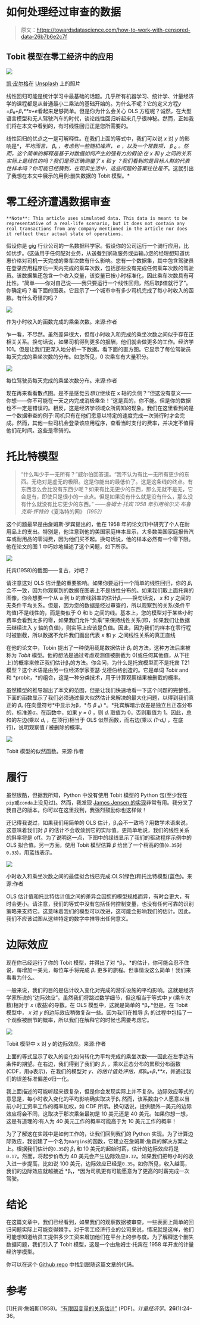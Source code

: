 # 如何处理经过审查的数据

> 原文：<https://towardsdatascience.com/how-to-work-with-censored-data-26b7b6e2c7f>

## Tobit 模型在零工经济中的应用

![](img/217ebd58842f29db04a465d5b2efaa15.png)

[凯·皮尔格](https://unsplash.com/@kaip?utm_source=medium&utm_medium=referral)在 [Unsplash](https://unsplash.com?utm_source=medium&utm_medium=referral) 上的照片

线性回归可能是统计学习中最基础的话题。几乎所有机器学习、统计学、计量经济学的课程都是从普通最小二乘法的基础开始的。为什么不呢？它的定义方程*y =β*₀+*β₁**x+e*看起来足够简单。但是你为什么会关心 OLS 方程呢？诚然，在大型语言模型和无人驾驶汽车的时代，谈论线性回归听起来几乎很神秘。然而，正如我们将在本文中看到的，有时线性回归正是您所需要的。

线性回归的优点之一是可解释性。在我们上面的等式中，我们可以说 *x* 对 *y* 的影响是*，*平均而言， *β₁* ，考虑到一些随机噪声， *e* ，以及一个常数项， *β* ₀ *。然而，这个简单的解释是基于对数据如何产生的强有力的假设:在 *x* 和 *y* 之间的关系实际上是线性的吗？我们是否正确测量了 *x* 和 *y* ？我们看到的是目标人群的代表性样本吗？你可能已经猜到，在现实生活中，这些问题的答案往往是*不*。这就引出了我想在本文中展示的用例:删失数据的 Tobit 模型。*

# 零工经济遭遇数据审查

```
**Note**: This article uses simulated data. This data is meant to be representative of a real-life scenario, but it does not contain any real transactions from any company mentioned in the article nor does it reflect their actual state of operations.
```

假设你是 gig 行业公司的一名数据科学家。假设你的公司运行一个骑行应用，比如优步。(这适用于任何配对业务，从送餐到家政服务或运输。)您的经理想知道优惠价格对司机一天完成的乘车次数有什么影响。您有一个数据集，其中包含驾驶员在登录应用程序后一天内完成的乘车次数，包括那些没有完成任何乘车次数的驾驶员。该数据集还包含一个收入变量，该变量已按小时标准化，因此乘车次数具有可比性。“简单——你对自己说——我只要运行一个线性回归，然后取β值就行了”。你确定吗？看下面的图表。它显示了一个城市中有多少司机完成了每小时收入的函数。有什么奇怪的吗？

![](img/316894d69ee97cf360bb5f39913f31d9.png)

作为小时收入的函数完成的乘坐次数。来源:作者

乍一看，不尽然。虽然差异很大，但每小时收入和完成的乘坐次数之间似乎存在正相关关系。换句话说，如果司机得到更多的报酬，他们就会做更多的工作。经济学 101。但是让我们更深入地分析一下数据。看下面的直方图。它显示了每位驾驶员每天完成的乘坐次数的分布。如您所见，0 次乘车有大量积分。

![](img/c3a0f08beec9b92da309de350edda7c9.png)

每位驾驶员每天完成的乘坐次数分布。来源:作者

现在再来看看散点图。是不是感觉云*想让*继续在 x 轴的负侧？“但这没有意义——你想——你不可能在一天之内完成消极乘坐！”这是真的，你不能。但是你的数据也不一定是错误的。相反，这是经济学领域众所周知的现象。我们在这里看到的是一个数据审查的例子:司机只有在他们愿意以特定的速度完成一次骑行时才会完成。然而，其他一些司机会登录该应用程序，查看当时支付的费率，并决定不值得他们花时间。这些是零骑的。

# 托比特模型

> “什么叫少于一无所有？”威尔伯回答道。“我不认为有比一无所有更少的东西。无绝对是虚无的极限。这是你能出的最低价了。这是这条线的终点。有东西怎么会比没有东西少呢？如果有比无更少的东西，那么无就不是无，它会是有，即使只是很小的一点点。但是如果没有什么就是没有什么，那么没有什么就没有比它更少的东西。”
> ——*詹姆士·托宾 1958 年引用埃尔文·布鲁克斯·怀特的*《夏洛特的网》 *(1952)*

这个问题最早是由詹姆斯·罗宾提出的，他在 1958 年的论文[1]中研究了个人在耐用品上的支出。特别是，他注意到他的美国家庭样本显示，大多数美国家庭报告汽车或耐用品的零消费，因为他们买不起。换句话说，他的样本必然有一个零下限。他在论文的图 1 中巧妙地描述了这个问题，如下所示。

![](img/9416abce4201e6460612395ca4d029c2.png)

托宾(1958)的截图——复古，对吧？

请注意这对 OLS 估计量的重要影响。如果你要运行一个简单的线性回归，你的 *β₁* 会不一致，因为你观察到的数据在图表上不是线性分布的。如果我们取上面托宾的图像，你会想要一个从 a 到 b 的直线斜率的估计*β₁*——换句话说， *x* 和 *y* 之间的无条件平均关系。但是，因为您的数据是经过审查的，所以观察到的关系(条件平均值)不是线性的，而是类似于 O 和 b 之间的线。基本上，您的模型对于某些小时费率会看到太多的零，如果我们允许“负乘”来保持线性关系(即，如果我们让数据云继续进入 y 轴的负值)，则实际上应该是负值。因此，因为我们的样本在零行程时被删截，所以数据不允许我们画出代表 *x* 和 *y.* 之间线性关系的真正直线

在他的论文中，Tobin 提出了一种使用截尾数据估计 *β₁* 的方法，这种方法后来被称为 *Tobit* 模型。他的想法是通过考虑观测值被删截为 0(或任何其他值，从下往上)的概率来修正我们估计β₁的方法。你会问，为什么是托宾模型而不是托宾 T21 模型？这个术语是由另一位经济学家亚瑟·戈德伯格创造的。它是单词 *Tobit* and 和 *probit，*的组合，这是一种分类技术，用于计算观察结果被删截的概率。

虽然模型的推导超出了本文的范围，但是让我们快速地看一下这个问题的完整性。下面的函数显示了我们必须通过最大似然估计来解决的最大化问题，以得到我们真正的 *β₁* (在向量符号*中显示为β，*与 *β* ₀) *。*托宾解暗示误差是独立且正态分布的，标准差σ。在函数中，如果 *y = 0* ，则 *dᵢ* 取值为 0，否则取值为 1。因此，总和的左边(乘以 *dᵢ* ，在顶行)相当于 OLS 似然函数，而右边(乘以 *(1-dᵢ)* ，在底行)，说明观察值 *i* 被删除的概率。

![](img/1299e8111b1eb7fe97f263bf60915b47.png)

Tobit 模型的似然函数。来源:作者

# 履行

虽然很酷，但据我所知，Python 中没有使用 Tobit 模型的 Python 包(至少我在`pip`或`conda`上没见过)。然而，我发现 [James Jensen 的实现](https://github.com/jamesdj)非常有用。我分叉了我自己的版本，你可以在这里找到，我强烈鼓励你也这样做！

还记得我说过，如果我们用简单的 OLS 估计，β₁会不一致吗？用数学术语来说，这意味着我们对 *β* 的估计不会收敛到它的实际值。更简单地说，我们的线性关系的斜率将是 off。为了说明这一点，下图中的绿线显示了我们的驱动程序示例中的 OLS 拟合值。另一方面，使用 Tobit 模型估算 *β* 给出了一个稍高的值(`0.35`对`0.33`)，用蓝线表示。

![](img/0525654e64576c9593076d4d4e7be1d1.png)

小时收入和乘坐次数之间的最佳拟合线已完成:OLS(绿色)和托比特模型(蓝色)。来源:作者

OLS 估计值和托比特估计值之间的差异会因您的模型规格而异，有时会更大，有时会更小。请注意，我们的等式中没有包括任何控制变量，也没有任何可靠的识别策略来支持它。这意味着我们的模型可以改进，这可能会影响我们的估计。因此，我们不应该试图从这些特定的数字中推导出任何意义。

# 边际效应

现在你已经运行了你的 Tobit 模型，并得出了对 *β₁、*的估计，你可能会忍不住说，每增加一美元，每位车手将完成 *β₁* 更多的旅程。但事情没这么简单！我们来看看为什么。

一般来说，我们的目的是估计收入变化对完成的游乐设施的平均影响。这就是经济学家所说的“边际效应”。虽然我们将跳过数学细节，但这相当于等式中 *y* (乘车次数)相对于 *x* (收益)的导数。在 OLS 模型中，这就是简单的 *β₁.*但是，在 Tobit 模型中， *x* 对 *y* 的边际效应稍微复杂一些。因为我们在推导 *β₁* 的过程中包括了一个观察被删节的概率，所以我们在解释它的时候也需要考虑它。

![](img/f3d5c3d0e92976804aee1b6e160f9d86.png)

Tobit 模型中 x 对 y 的边际效应。来源:作者

上面的等式显示了收入的变化如何转化为平均完成的乘坐次数——因此在左手边有条件的期望。在右边，我们得到了我们的 *β₁* ，乘以正态分布的累积分布函数(CDF，用φ表示)，在我们的模型对 *y、*的估计值处评估，即*β*₀+*β₁**x*，并通过我们的误差标准偏差σ归一化。

我上面描述的可能听起来很复杂，但是你会发现实际上并不复杂。边际效应等式的意思是，每小时收入变化的平均影响确实取决于β₁.然而，该系数由个人愿意以当前小时工资率工作的概率加权，如 CDF 所示。换句话说，提供额外一美元的边际效应将会不同，这取决于那次乘坐最初是 10 美元还是 40 美元。如果你想一想，这是有道理的:有人为 40 美元工作的概率可能高于为 10 美元工作的概率！

为了了解这在实践中是如何工作的，让我们回到我们的 Python 实现。为了计算边际效应，我创建了一个名为`margins`的函数，它建立在詹姆斯·詹森的解决方案之上。根据我们估计的`0.35`的 *β₁* 和 10 美元的起始时薪，估计的边际效应将是`0.17`。然而，将起步价改为 40 美元会产生边际效应`0.32`。如果我们把每小时的收入进一步提高，比如说 100 美元，边际效应已经是`0.35`。如你所见，收入越高，我们的边际效应就越接近 *β₁，*因为司机更有可能愿意为了更高的时薪完成一次驾驶。

# 结论

在这篇文章中，我们已经看到，如果我们的观察数据被审查，一些表面上简单的回归问题实际上可能变得棘手。对于零工经济行业的公司来说，情况就是这样，他们可能想知道给员工提供多少工资来增加他们在平台上的参与度。为了解释这个删失数据问题，我们引入了 Tobit 模型，这是一个由詹姆士·托宾在 1958 年开发的计量经济学模型。

你可以在这个 [Github repo](https://github.com/AlvaroCorrales/tobit) 中找到跟随这篇文章的代码。

# 参考

[1]托宾·詹姆斯(1958)。[“有限因变量的关系估计”](http://cowles.yale.edu/sites/default/files/files/pub/d00/d0003-r.pdf) (PDF)。*计量经济学*。**26**(1):24–36。